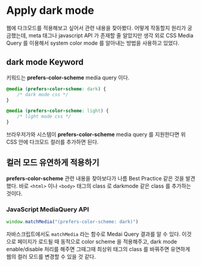# Apply dark mode

웹에 다크모드를 적용해보고 싶어서 관련 내용을 찾아봤다. 어떻게 작동할지 원리가 궁금했는데, meta 태그나 javascript API 가 존재할 줄 알았지만 생각 외로 CSS Media Query 를 이용해서 system color mode 를 알아내는 방법을 사용하고 있었다.

## dark mode Keyword

키워드는 **prefers-color-scheme** media query 이다.

```css
@media (prefers-color-scheme: dark) {
    /* dark mode css */
}

@media (prefers-color-scheme: light) {
    /* light mode css */
}
```

브라우저가와 시스템이 **prefers-color-scheme** media query 를 지원한다면 위 CSS 안에 다크모드 컬러를 추가하면 된다.

## 컬러 모드 유연하게 적용하기

**prefers-color-scheme** 관련 내용을 찾아보다가 나름 Best Practice 같은 것을 발견했다.
바로 `<html>` 이나 `<body>` 태그의 class 로 darkmode 같은 class 를 추가하는 것이다.

### JavaScript MediaQuery API

```js
window.matchMedia("(prefers-color-scheme: dark)")
```

자바스크립트에서도 `matchMedia` 라는 함수로 Medai Query 결과를 알 수 있다. 이것으로 페이지가 로드될 때 동적으로 color scheme 을 적용해주고, dark mode enable/disable 처리를 해주면 그때그때 최상위 태그의 class 를 바꿔주면 유연하게 웹의 컬러 모드를 변경할 수 있을 것 같다.